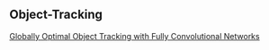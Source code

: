 ## Object-Tracking

[Globally Optimal Object Tracking with Fully Convolutional Networks](https://arxiv.org/pdf/1612.08274.pdf)